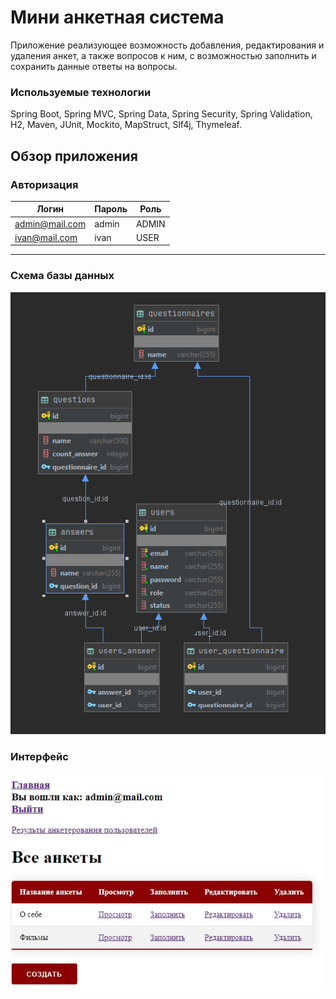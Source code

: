 # Мини анкетная система

Приложение реализующее возможность добавления, редактирования и удаления анкет, а также вопросов к ним,
с возможностью заполнить и сохранить данные ответы на вопросы.

### Используемые технологии
Spring Boot, Spring MVC, Spring Data, Spring Security, Spring Validation, 
H2, Maven, JUnit, Mockito, MapStruct, Slf4j, Thymeleaf.


## Обзор приложения
### Авторизация
| Логин | Пароль | Роль |  
| ------ | --- | ---------- 
| admin@mail.com   | admin | ADMIN
| ivan@mail.com   | ivan| USER 
________________________________________________________________________________

### Схема базы данных

![alt text](readme-images/shema-DB.png)
### Интерфейс
![alt text](readme-images/interface.jpg)



